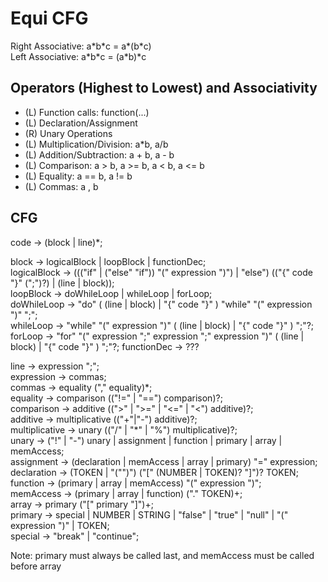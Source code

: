 # Equi CFG

Right Associative: a\*b\*c = a\*(b\*c)  
Left Associative: a\*b\*c = (a\*b)\*c  

## Operators (Highest to Lowest) and Associativity
 * (L) Function calls: function(...)
 * (L) Declaration/Assignment
 * (R) Unary Operations
 * (L) Multiplication/Division: a\*b, a/b
 * (L) Addition/Subtraction: a + b, a - b
 * (L) Comparison: a > b, a >= b, a < b, a <= b
 * (L) Equality: a == b, a != b
 * (L) Commas: a , b

## CFG
code -> (block | line)\*;  

block -> logicalBlock | loopBlock | functionDec;  
logicalBlock -> ((("if" | ("else" "if")) "(" expression ")") | "else") (("{" code "}" (";")?) | (line | block));  
loopBlock -> doWhileLoop | whileLoop | forLoop;  
doWhileLoop -> "do" ( (line | block) | "{" code "}" ) "while" "(" expression ")" ";";  
whileLoop -> "while" "(" expression ")" ( (line | block) | "{" code "}" )  ";"?;  
forLoop -> "for" "(" expression ";" expression ";" expression ")" ( (line | block) | "{" code "}" )  ";"?; 
functionDec -> ???  

line -> expression ";";   
expression -> commas;  
commas -> equality ("," equality)\*;  
equality -> comparison (("!=" | "==") comparison)?;  
comparison -> additive ((">" | ">=" | "<=" | "<") additive)?;  
additive -> multiplicative (("+"|"-") additive)?;  
multiplicative -> unary (("/" | "\*" | "%") multiplicative)?;  
unary -> ("!" | "-") unary | assignment | function | primary | array | memAccess;  
assignment -> (declaration | memAccess | array | primary) "=" expression;  
declaration -> (TOKEN | "("")") ("[" (NUMBER | TOKEN)? "]")? TOKEN;  
function -> (primary | array | memAccess) "(" expression ")";  
memAccess -> (primary | array | function) ("." TOKEN)+;  
array -> primary ("[" primary "]")+;  
primary -> special | NUMBER | STRING | "false" | "true" | "null" | "(" expression ")" | TOKEN;  
special -> "break" | "continue";  

Note: primary must always be called last, and memAccess must be called before array  
